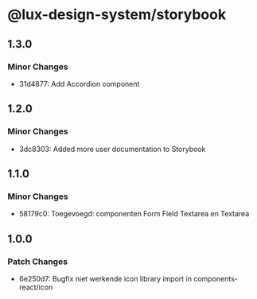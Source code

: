 # @lux-design-system/storybook

## 1.3.0

### Minor Changes

- 31d4877: Add Accordion component

## 1.2.0

### Minor Changes

- 3dc8303: Added more user documentation to Storybook

## 1.1.0

### Minor Changes

- 58179c0: Toegevoegd: componenten Form Field Textarea en Textarea

## 1.0.0

### Patch Changes

- 6e250d7: Bugfix niet werkende icon library import in components-react/icon
